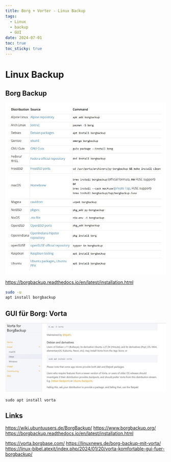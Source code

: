 ```yaml
---
title: Borg + Vorter - Linux Backup
tags:
  - Linux
  - backup
  - GUI
date: 2024-07-01
toc: true
toc_sticky: true
---
```


# Linux Backup

## Borg Backup 
![](../_asset/2024-07-01-linux-backup_image_1.jpg)

<https://borgbackup.readthedocs.io/en/latest/installation.html>

```bash
sudo -u 
apt install borgbackup


```
## GUI für Borg: Vorta

![](../_asset/2024-07-01-linux-backup_image_2.jpg)


```
sudo apt install vorta
```
## Links

https://wiki.ubuntuusers.de/BorgBackup/
https://www.borgbackup.org/
https://borgbackup.readthedocs.io/en/latest/installation.html


https://vorta.borgbase.com/
https://linuxnews.de/borg-backup-mit-vorta/
https://linux-bibel.atexit/index.php/2024/01/20/vorta-komfortable-gui-fuer-borgbackup/
